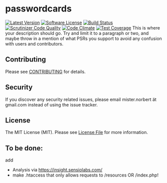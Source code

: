 # passwordcards

[![Latest Version](https://img.shields.io/github/release/raphiz/passwordcards.svg?style=flat-square)](https://github.com/raphiz/passwordcards/releases)
[![Software License](https://img.shields.io/badge/license-MIT-brightgreen.svg?style=flat-square)](LICENSE.md)
[![Build Status](https://img.shields.io/travis/raphiz/passwordcards/master.svg?style=flat-square)](https://travis-ci.org/raphiz/passwordcards)
[![Scrutinizer Code Quality](https://scrutinizer-ci.com/g/raphiz/passwordcards/badges/quality-score.png?b=master)](https://scrutinizer-ci.com/g/raphiz/passwordcards/?branch=master)
[![Code Climate](https://codeclimate.com/github/raphiz/passwordcards/badges/gpa.svg)](https://codeclimate.com/github/raphiz/passwordcards)
[![Test Coverage](https://codeclimate.com/github/raphiz/passwordcards/badges/coverage.svg)](https://codeclimate.com/github/raphiz/passwordcards)
This is where your description should go. Try and limit it to a paragraph or two, and maybe throw in a mention of what
PSRs you support to avoid any confusion with users and contributors.

## Contributing

Please see [CONTRIBUTING](CONTRIBUTING.md) for details.

## Security

If you discover any security related issues, please email mister.norbert ät gmail.com instead of using the issue tracker.


## License

The MIT License (MIT). Please see [License File](LICENSE.md) for more information.


## To be done:
add
* Analysis via https://insight.sensiolabs.com/
* make .htaccess that only allows requests to /resources OR /index.php!
